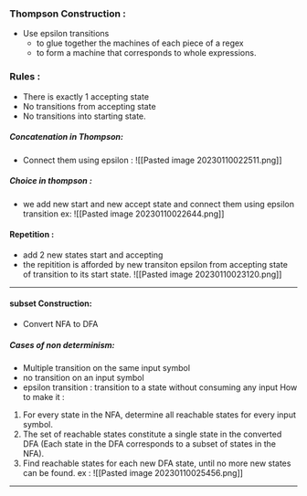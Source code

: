 ### Thompson Construction : 
- Use epsilon transitions
	- to glue together the machines of each piece of a regex
	- to form a machine that corresponds to whole expressions.
### Rules : 
- There is exactly 1 accepting state
- No transitions from accepting state
- No transitions into starting state.

##### Concatenation in Thompson:
- Connect them using epsilon : 
![[Pasted image 20230110022511.png]]
##### Choice in thompson :
- we add new start and new accept state and connect them using epsilon transition ex: 
![[Pasted image 20230110022644.png]]
#### Repetition : 
- add 2 new states start and accepting 
- the repitition is afforded by new transiton epsilon from accepting state of transition to its start state.
![[Pasted image 20230110023120.png]]
---
#### subset Construction:
- Convert NFA to DFA
##### Cases of non determinism: 
- Multiple transition on the same input symbol
- no transition on an input symbol
- epsilon transition : transition to a state without consuming any input
How to make it :
1. For every state in the NFA, determine all reachable states for every input symbol.
2. The set of reachable states constitute a single state in the converted DFA (Each state in the DFA corresponds to a subset of states in the NFA).
3. Find reachable states for each new DFA state, until no more new states can be found.
ex : 
![[Pasted image 20230110025456.png]]

---
